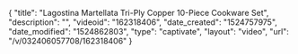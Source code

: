 {
    "title": "Lagostina Martellata Tri-Ply Copper 10-Piece Cookware Set",
    "description": "",
    "videoid": "162318406",
    "date_created": "1524757975",
    "date_modified": "1524862803",
    "type": "captivate",
    "layout": "video",
    "url": "\/v\/032406057708\/162318406"
}